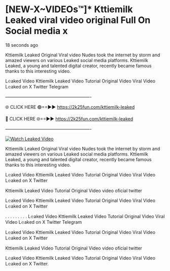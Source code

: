 # [NEW-X~VIDEOs™]* Kttiemilk Leaked viral video original Full On Social media x

18 seconds ago

Kttiemilk Leaked Original Viral video Nudes took the internet by storm and amazed viewers on various Leaked social media platforms. Kttiemilk Leaked, a young and talented digital creator, recently became famous thanks to this interesting video.

L𝚎aked Video Kttiemilk Leaked Video Tutorial Original Video Viral Video L𝚎aked on X Twitter Telegram

———————————————————-

🌐 CLICK HERE 🟢==►► https://2k25fun.com/kttiemilk-leaked

🔴 CLICK HERE 🌐==►► https://2k25fun.com/kttiemilk-leaked

———————————————————-

[![Watch Leaked Video](https://miro.medium.com/v2/resize:fit:828/format:webp/1*cilzJN44JGOrTw9NJCrNHA.gif "Watch Leaked Video")](https://2k25fun.com/kttiemilk-leaked)

Kttiemilk Leaked Original Viral video Nudes took the internet by storm and amazed viewers on various Leaked social media platforms. Kttiemilk Leaked, a young and talented digital creator, recently became famous thanks to this interesting video.

L𝚎aked Video Kttiemilk Leaked Video Tutorial Original Video Viral Video L𝚎aked on X Twitter

Kttiemilk Leaked Video Tutorial Original Video video oficial twitter

L𝚎aked Video Kttiemilk Leaked Video Tutorial Original Video Viral Video L𝚎aked on X Twitter

. . . . . . . . . L𝚎aked Video Kttiemilk Leaked Video Tutorial Original Video Viral Video L𝚎aked on X Twitter Telegram

L𝚎aked Video Kttiemilk Leaked Video Tutorial Original Video Viral Video L𝚎aked on X Twitter

Kttiemilk Leaked Video Tutorial Original Video video oficial twitter

L𝚎aked Video Kttiemilk Leaked Video Tutorial Original Video Viral Video L𝚎aked on X Twitter.